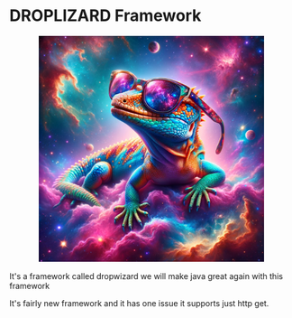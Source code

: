 # DROPLIZARD Framework 
<p align="center">
  <img src="Lizard.jpg" width="400" height="400">
</p>

It's a framework called dropwizard we will make java great again with this framework 

It's fairly new framework and it has one issue it supports just http get.



